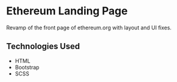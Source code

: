 # Ethereum Landing Page
Revamp of the front page of ethereum.org with layout and UI fixes.
## Technologies Used
- HTML
- Bootstrap
- SCSS
